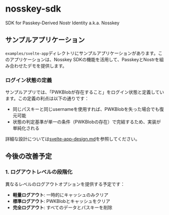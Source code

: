 # nosskey-sdk
SDK for Passkey-Derived Nostr Identity a.k.a. Nosskey

## サンプルアプリケーション

`examples/svelte-app`ディレクトリにサンプルアプリケーションがあります。このアプリケーションは、Nosskey SDKの機能を活用して、PasskeyとNostrを組み合わせたデモを提供します。

### ログイン状態の定義

サンプルアプリでは、「PWKBlobが存在すること」をログイン状態と定義しています。この定義の利点は以下の通りです：

- 同じパスキーと同じusernameを使用すれば、PWKBlobを失った場合でも復元可能
- 状態の判定基準が単一の条件（PWKBlobの存在）で完結するため、実装が単純化される

詳細な設計については[svelte-app-design.md](examples/svelte-app/svelte-app-design.md)を参照してください。

## 今後の改善予定

### 1. ログアウトレベルの段階化

異なるレベルのログアウトオプションを提供する予定です：

- **軽量ログアウト**: 一時的にキャッシュのみクリア
- **標準ログアウト**: PWKBlobとキャッシュをクリア
- **完全ログアウト**: すべてのデータとパスキーを削除
